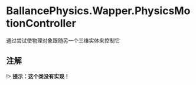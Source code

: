 ﻿# BallancePhysics.Wapper.PhysicsMotionController 
通过尝试使物理对象跟随另一个三维实体来控制它

## 注解

!> **提示：这个类没有实现！** 

